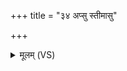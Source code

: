 +++
title = "३४ अप्सु स्तीमासु"

+++
<details><summary>मूलम् (VS)</summary>

अ॒प्सु स्ती॒मासु॑ वृ॒द्धासु॒ शरी॑रमन्त॒रा हि॒तम्। तस्मि॒ञ्छवोऽध्य॑न्त॒रा तस्मा॒च्छवोऽध्यु॑च्यते ॥
</details>